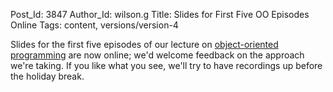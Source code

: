 Post_Id: 3847
Author_Id: wilson.g
Title: Slides for First Five OO Episodes Online
Tags: content, versions/version-4

<p>Slides for the first five episodes of our lecture on <a href="/4_0/oop/">object-oriented programming</a> are now online; we'd welcome feedback on the approach we're taking.  If you like what you see, we'll try to have recordings up before the holiday break.</p>
